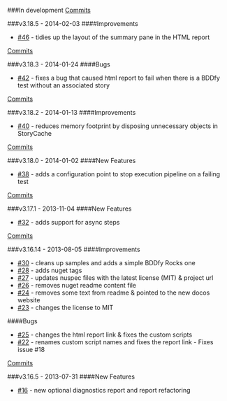 ###In development
[Commits](https://github.com/TestStack/TestStack.BDDfy/compare/v3.18.5...master)

###v3.18.5 - 2014-02-03
####Improvements
 - [#46](https://github.com/TestStack/TestStack.BDDfy/pull/46) - tidies up the layout of the summary pane in the HTML report

[Commits](https://github.com/TestStack/TestStack.BDDfy/compare/v3.18.3...v3.18.5)

###v3.18.3 - 2014-01-24
####Bugs
 - [#42](https://github.com/TestStack/TestStack.BDDfy/pull/42) - fixes a bug that caused html report to fail when there is a BDDfy test without an associated story

[Commits](https://github.com/TestStack/TestStack.BDDfy/compare/v3.18.2...v3.18.3)

###v3.18.2 - 2014-01-13
####Improvements
 - [#40](https://github.com/TestStack/TestStack.BDDfy/pull/40) - reduces memory footprint by disposing unnecessary objects in StoryCache

[Commits](https://github.com/TestStack/TestStack.BDDfy/compare/v3.18.0...v3.18.2)

###v3.18.0 - 2014-01-02
####New Features
 - [#38](https://github.com/TestStack/TestStack.BDDfy/pull/38) - adds a configuration point to stop execution pipeline on a failing test

[Commits](https://github.com/TestStack/TestStack.BDDfy/compare/v3.17.1...v3.18.0)

###v3.17.1 - 2013-11-04
####New Features
 - [#32](https://github.com/TestStack/TestStack.BDDfy/pull/32) - adds support for async steps

[Commits](https://github.com/TestStack/TestStack.BDDfy/compare/v3.16.14...v3.17.1)

###v3.16.14 - 2013-08-05
####Improvements
 - [#30](https://github.com/TestStack/TestStack.BDDfy/pull/30) - cleans up samples and adds a simple BDDfy Rocks one
 - [#28](https://github.com/TestStack/TestStack.BDDfy/pull/28) - adds nuget tags 
 - [#27](https://github.com/TestStack/TestStack.BDDfy/pull/27) - updates nuspec files with the latest license (MIT) & project url
 - [#26](https://github.com/TestStack/TestStack.BDDfy/pull/26) - removes nuget readme content file 
 - [#24](https://github.com/TestStack/TestStack.BDDfy/pull/24) - removes some text from readme & pointed to the new docos website
 - [#23](https://github.com/TestStack/TestStack.BDDfy/pull/23) - changes the license to MIT

####Bugs
 - [#25](https://github.com/TestStack/TestStack.BDDfy/pull/25) - changes the html report link & fixes the custom scripts
 - [#22](https://github.com/TestStack/TestStack.BDDfy/pull/22) - renames custom script names and fixes the report link - Fixes issue #18

[Commits](https://github.com/TestStack/TestStack.BDDfy/compare/v3.16.5...v3.16.14)

###v3.16.5 - 2013-07-31
####New Features
 - [#16](https://github.com/TestStack/TestStack.BDDfy/pull/16) - new optional diagnostics report and report refactoring
